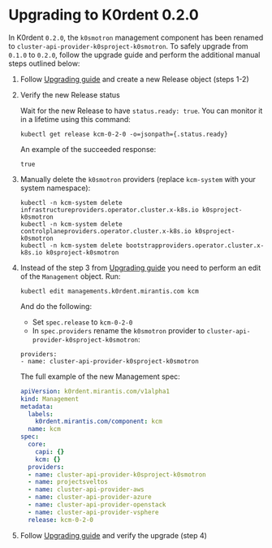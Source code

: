 # Upgrading to K0rdent 0.2.0

In K0rdent `0.2.0`, the `k0smotron` management component has been renamed to
`cluster-api-provider-k0sproject-k0smotron`. To safely upgrade from `0.1.0` to `0.2.0`, follow the upgrade guide
and perform the additional manual steps outlined below:

1. Follow [Upgrading guide](index.md) and create a new Release object (steps 1-2)

2. Verify the new Release status

   Wait for the new Release to have `status.ready: true`. You can monitor it in a lifetime using this command:

    ```shell
    kubectl get release kcm-0-2-0 -o=jsonpath={.status.ready}
    ```

    An example of the succeeded response:
    ```console
    true
    ```

4. Manually delete the `k0smotron` providers (replace `kcm-system` with your system namespace):

   ```shell
   kubectl -n kcm-system delete infrastructureproviders.operator.cluster.x-k8s.io k0sproject-k0smotron
   kubectl -n kcm-system delete controlplaneproviders.operator.cluster.x-k8s.io k0sproject-k0smotron
   kubectl -n kcm-system delete bootstrapproviders.operator.cluster.x-k8s.io k0sproject-k0smotron
   ```

5. Instead of the step 3 from [Upgrading guide](index.md) you need to perform an edit
   of the `Management` object. Run:

   ```shell
   kubectl edit managements.k0rdent.mirantis.com kcm
   ```

   And do the following:

   * Set `spec.release` to `kcm-0-2-0`
   * In `spec.providers` rename the `k0smotron` provider to `cluster-api-provider-k0sproject-k0smotron`:

   ```shell
   providers:
   - name: cluster-api-provider-k0sproject-k0smotron
   ```

   The full example of the new Management spec:

   ```yaml
   apiVersion: k0rdent.mirantis.com/v1alpha1
   kind: Management
   metadata:
     labels:
       k0rdent.mirantis.com/component: kcm
     name: kcm
   spec:
     core:
       capi: {}
       kcm: {}
     providers:
     - name: cluster-api-provider-k0sproject-k0smotron
     - name: projectsveltos
     - name: cluster-api-provider-aws
     - name: cluster-api-provider-azure
     - name: cluster-api-provider-openstack
     - name: cluster-api-provider-vsphere
     release: kcm-0-2-0
   ```

6. Follow [Upgrading guide](index.md) and verify the upgrade (step 4)
